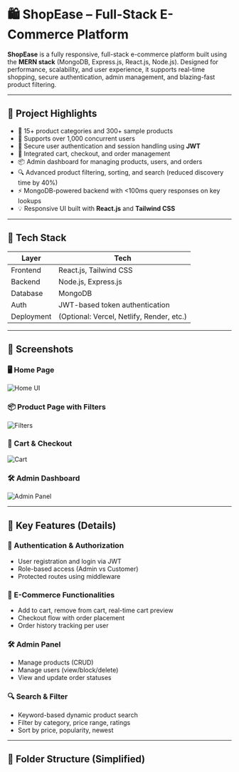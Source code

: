 # 🛍️ ShopEase – Full-Stack E-Commerce Platform

**ShopEase** is a fully responsive, full-stack e-commerce platform built using the **MERN stack** (MongoDB, Express.js, React.js, Node.js). Designed for performance, scalability, and user experience, it supports real-time shopping, secure authentication, admin management, and blazing-fast product filtering.

---

## 🚀 Project Highlights

- 🛒 15+ product categories and 300+ sample products
- 👥 Supports over 1,000 concurrent users
- 🔐 Secure user authentication and session handling using **JWT**
- 🧾 Integrated cart, checkout, and order management
- 📦 Admin dashboard for managing products, users, and orders
- 🔍 Advanced product filtering, sorting, and search (reduced discovery time by 40%)
- ⚡ MongoDB-powered backend with <100ms query responses on key lookups
- 💡 Responsive UI built with **React.js** and **Tailwind CSS**

---

## 📁 Tech Stack

| Layer         | Tech                             |
|--------------|----------------------------------|
| Frontend     | React.js, Tailwind CSS           |
| Backend      | Node.js, Express.js              |
| Database     | MongoDB                          |
| Auth         | JWT-based token authentication   |
| Deployment   | (Optional: Vercel, Netlify, Render, etc.) |

---

## 📸 Screenshots

### 🖥️ Home Page
![Home UI](images/home_ui.png)

### 📦 Product Page with Filters
![Filters](images/filters.png)

### 🛒 Cart & Checkout
![Cart](images/cart_checkout.png)

### 🛠️ Admin Dashboard
![Admin Panel](images/admin_dashboard.png)

---

## 🧠 Key Features (Details)

### 🔐 Authentication & Authorization
- User registration and login via JWT
- Role-based access (Admin vs Customer)
- Protected routes using middleware

### 🛒 E-Commerce Functionalities
- Add to cart, remove from cart, real-time cart preview
- Checkout flow with order placement
- Order history tracking per user

### 🛠️ Admin Panel
- Manage products (CRUD)
- Manage users (view/block/delete)
- View and update order statuses

### 🔍 Search & Filter
- Keyword-based dynamic product search
- Filter by category, price range, ratings
- Sort by price, popularity, newest

---

## 🧾 Folder Structure (Simplified)


